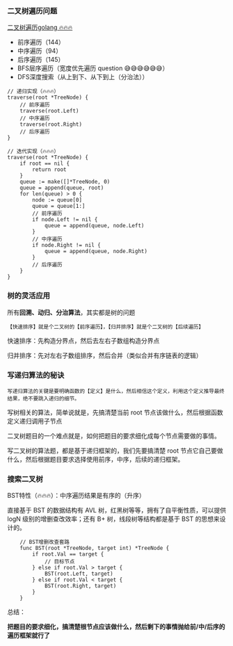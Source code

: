 ### 二叉树遍历问题

[二叉树遍历golang 🔥🔥🔥 ](https://greyireland.gitbook.io/algorithm-pattern/shu-ju-jie-gou-pian/binary_tree#fen-zhi-fa-ying-yong)

- 前序遍历（144）
- 中序遍历（94）
- 后序遍历（145）
- BFS层序遍历（宽度优先遍历 question 😅😅😅😅😅😅）
- DFS深度搜索（从上到下、从下到上（分治法））

```golang
// 递归实现（🔥🔥🔥）
traverse(root *TreeNode) {
    // 前序遍历
    traverse(root.Left)
    // 中序遍历
    traverse(root.Right)
    // 后序遍历
}
```
```golang
// 迭代实现（🔥🔥🔥）
traverse(root *TreeNode) {
    if root == nil {
        return root
    }
    queue := make([]*TreeNode, 0)
    queue = append(queue, root)
    for len(queue) > 0 {
        node := queue[0]
        queue = queue[1:]
        // 前序遍历
        if node.Left != nil {
            queue = append(queue, node.Left)
        }
        // 中序遍历
        if node.Right != nil {
            queue = append(queue, node.Right)
        }
        // 后序遍历
    }
}
```

### 树的灵活应用

所有**回溯、动归、分治算法**，其实都是树的问题


    【快速排序】就是个二叉树的【前序遍历】，【归并排序】就是个二叉树的【后续遍历】

快速排序：先构造分界点，然后去左右子数组构造分界点

归并排序：先对左右子数组排序，然后合并（类似合并有序链表的逻辑）

### 写递归算法的秘诀

    写递归算法的关键是要明确函数的【定义】是什么，然后相信这个定义，利用这个定义推导最终结果，绝不要跳入递归的细节。

写树相关的算法，简单说就是，先搞清楚当前 root 节点该做什么，然后根据函数定义递归调用子节点

二叉树题目的一个难点就是，如何把题目的要求细化成每个节点需要做的事情。

写二叉树的算法题，都是基于递归框架的，我们先要搞清楚 root 节点它自己要做什么，然后根据题目要求选择使用前序，中序，后续的递归框架。

### 搜索二叉树

BST特性（🔥🔥🔥）：中序遍历结果是有序的（升序）

直接基于 BST 的数据结构有 AVL 树，红黑树等等，拥有了自平衡性质，可以提供 logN 级别的增删查改效率；还有 B+ 树，线段树等结构都是基于 BST 的思想来设计的。

```golang
    // BST增删改查套路 
    func BST(root *TreeNode, target int) *TreeNode {
        if root.Val == target {
            // 目标节点
        } else if root.Val > target {
            BST(root.Left, target)
        } else if root.Val < target {
            BST(root.Right, target)
        }
    }
```

总结：

**把题目的要求细化，搞清楚根节点应该做什么，然后剩下的事情抛给前/中/后序的遍历框架就行了**